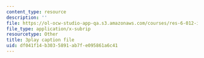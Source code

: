 ```yaml
---
content_type: resource
description: ''
file: https://ol-ocw-studio-app-qa.s3.amazonaws.com/courses/res-6-012-introduction-to-probability-spring-2018/df041f14b3035891ab7fe095861a6c41_m-enGdJ-j8s.vtt
file_type: application/x-subrip
resourcetype: Other
title: 3play caption file
uid: df041f14-b303-5891-ab7f-e095861a6c41
---
```

